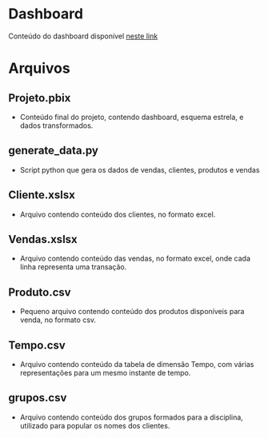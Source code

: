 # Dashboard
Conteúdo do dashboard disponível [neste link](https://app.powerbi.com/groups/me/reports/f1fa81a5-1538-4d33-b875-b8f2d4c4e68f/ReportSection?experience=power-bi)

# Arquivos

## Projeto.pbix
- Conteúdo final do projeto, contendo dashboard, esquema estrela, e dados transformados.

## generate_data.py
- Script python que gera os dados de vendas, clientes, produtos e vendas

## Cliente.xslsx
- Arquivo contendo conteúdo dos clientes, no formato excel.

## Vendas.xslsx
- Arquivo contendo conteúdo das vendas, no formato excel, onde cada linha representa uma transação.

## Produto.csv
- Pequeno arquivo contendo conteúdo dos produtos disponíveis para venda, no formato csv.

## Tempo.csv
- Arquivo contendo conteúdo da tabela de dimensão Tempo, com várias representações para um mesmo instante de tempo.

## grupos.csv
- Arquivo contendo conteúdo dos grupos formados para a disciplina, utilizado para popular os nomes dos clientes.

